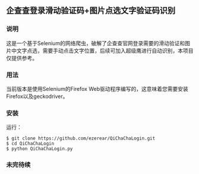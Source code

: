 


## 企查查登录滑动验证码+图片点选文字验证码识别

### 说明

这是一个基于Selenium的网络爬虫，破解了企查查官网登录需要的滑动验证和图片中文字点选，需要手动点击文字位置，后续可加入超级鹰进行自动识别，本项目仅提供参考。

### 用法

当前版本是使用Selenium的Firefox Web驱动程序编写的，这意味着您需要安装Firefox以及geckodriver。

### 安装


运行：

```SH
$ git clone https://github.com/ezerear/QiChaChaLogin.git
$ cd QiChaChaLogin
$ python QiChaChaLogin.py
```

### 未完待续
